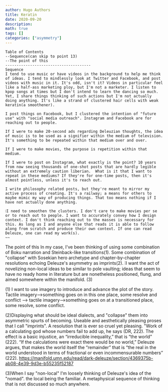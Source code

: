 ```yaml
---
author: Hugo Authors
title: Keratin
date: 2020-09-20
description:
math: true
tags: []
categories: ["asymmetry"]
---
```

```
Table of Contents
--Sequence(can skip to point 13)
--The point of this
--------------------------------------
Sequence
I tend to use music or have videos in the background to help me think of ideas. I tend to mindlessly look at Twitter and Facebook, and post videos with music in it. It's odd, isn't it? Videos in particular feel like a half-ass marketing ploy, but I'm not a marketer. I listen to kpop songs at times but I don't intend to learn the dancing so much. Yet, I share things thinking of such actions but I'm not actually doing anything. It's like a strand of clustered hair cells with weak keratin(a smoothener).

I post things on Facebook, but I clustered the intention of "future use" with "social media outreach". Instagram and Facebook are for reaching out to people.

If I were to make 20-second ads regarding Deleuzian thoughts, the idea of music is to be used as a signifier within the medium of television. It's something to be repeated within that medium over and over.

If I were to make movies, the purpose is repetition within that medium.

If I were to post on Instagram, what exactly is the point? 10 years from now seeing thousands of one-shot posts that are hardly legible without an extremely caution liberian.  What is it that I want to repeat in these mediums? If they're for one-time posts, then it's almost pointless, unless it's to reach out.

I write philosophy related posts, but they're meant to mirror my active process of creating. It's a railway; a means for others to maybe mimic my way of producing things. That too means nothing if I have not actually done anything.

❕I need to smoothen the clusters. I don't care to make movies per se or to reach out to people. I want to accurately convey how I design context. I don't think reaching out to the masses is necessary for this. As long as I and anyone else that reads it is able to follow along from scratch and produce their own context. If one can read Deleuze, one can read my work(s).
~~
```
The point of this
In my case, I've been thinking of using some combination of Boku narration and Steinback-like transitions(1). Some combination of "collapse"  with Sosekian hero archetype and chapter-by-chapter resolutions echoing Deleuze's asymmetry as imprints(2).
❕I want the act of novelizing non-local ideas to be similar to pole vaulting; ideas that seem to have no ready home in literature but are nonetheless positioned, flung, and aimed somewhere within the manifold. (3)

(1) I want to use imagery to introduce and advance the plot of the story. Tactile imagery-->something goes on in this one place, some resolve and conflict --> tactile imagery-->something goes on at a transitioned place, some resolve, some conflict.

(2)Displaying what should be ideal dialects, and "collapse" them into asymmetric spurts of becoming. Useable and aesthetically pleasing proses that I call "imprints". A resolution that is ever so cruel yet pleasing.
"Work of a calculating god whose numbers fail to add up, he says (DR, 222). The effect is a basic injustice, an “irreducible inequality,” that is “the world” (222). “If the calculations were exact there would be no world,” Deleuze argues, that makes the world itself the “remainder” that is “the real in the world understood in terms of fractional or even incommensurable numbers” (222).
https://manifold.umn.edu/read/dark-deleuze/section/4369375b-ab08-4e39-9d3e-b55235f52187

(3)When I say "non-local" I'm loosely thinking of Deleuze's idea of the "nomad". the local being the familiar. A metaphysical sequence of thinking that is not discussed so much anywhere.
